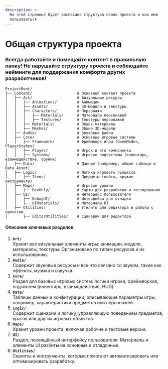 ```yaml
---
description: >-
  На этой странице будет расписана структура папок проекта и как ими
  пользоваться
---
```


# Общая структура проекта

### Всегда работайте и помещайте контент в правильную папку! Не нарушайте структуру проекта и соблюдайте нейминги для поддержания комфорта других разработчиков!

```
ProjectRoot/
├── Content/                    # Основной контент проекта
│   ├── Art/                    # Визуальные ресурсы
│   │   ├── Animations/         # Анимации
│   │   ├── Assets/             # 3D-модели и текстуры
│   │   ├── Characters/         # Персонажи
│   │   │   ├── Materials/      # Материалы персонажей
│   │   │   ├── Textures/       # Текстуры персонажей
│   │   ├── Materials/          # Общие материалы
│   │   ├── Meshes/             # Общие 3D-модели
│   ├── Audio/                  # Звуковые файлы
│   ├── Core/                   # Основные игровые системы
│   │   ├── Framework/          # Фреймворк игры (GameModes, PlayerStates)
│   │   ├── Player/             # Игрок и его компоненты
│   │   ├── Systems/            # Игровые подсистемы (инвентарь, взаимодействие, оружие)
│   ├── Data/                   # Данные (например, общие таблицы и Data Asset)
│   ├── Logic/                  # Логика игрового процесса
│   │   ├── Items/              # Предметы (кейсы, оружие, инструменты)
│   ├── Maps/                   # Игровые уровни
│   │   ├── DevOnly/            # Карты для разработки и тестирования
│   ├── UI/                     # Интерфейс пользователя
│   │   ├── DebugUI/            # Интерфейсы для отладки
│   │   ├── UIMaterials/        # Материалы UI
│   ├── Utilities/              # Утилиты для редактора и работы с проектом
│       ├── EditorUtilities/    # Сценарии для редактора

```

#### Описание ключевых разделов

1. **`Art/`**\
   Хранит все визуальные элементы игры: анимации, модели, материалы, текстуры. Организовано по типам ресурсов и их использованию.
2. **`Audio/`**\
   Содержит звуковые ресурсы и все что связано со звуком, такие как эффекты, музыка и озвучка.
3. **`Core/`**\
   Раздел для базовых игровых систем: логики игрока, фреймворков, подсистем (инвентарь, взаимодействие, HUD).
4. **`Data/`**\
   Таблицы данных и конфигурации, описывающие параметры игры, например, характеристики предметов или персонажей.
5. **`Logic/`**\
   Содержит сценарии и логику, управляющую поведением предметов, врагов или других игровых объектов.
6. **`Maps/`**\
   Хранит уровни проекта, включая рабочие и тестовые версии.
7. **`UI/`**\
   Раздел, посвящённый интерфейсу пользователя. Материалы и элементы UI разбиты на основные и отладочные.
8. **`Utilities/`**\
   Скрипты и инструменты, которые помогают автоматизировать или оптимизировать разработку.
